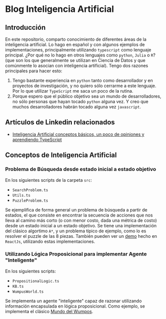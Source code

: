# Blog Inteligencia Artificial

## Introducción

En este repositorio, comparto conocimiento de diferentes áreas de la inteligencia artificial. Lo hago en español y con algunos ejemplos de implementaciones, principalmente utilizando `typescript` como lenguaje principal. ¿Por qué no lo hago en otros lenguajes como `python`, `Julia` o `R`? (que son los que generalmente se utilizan en Ciencia de Datos y que comúnmente lo asocian con inteligencia artificial). Tengo dos razones principales para hacer esto:

1. Tengo bastante experiencia en `python` tanto como desarrollador y en proyectos de investigación, y no quiero sólo cerrarme a este lenguaje. Por lo que utilizar `TypeScript` me saca un poco de la rutina.
2. Porque espero que el público objetivo sea un mundo de desarrolladores, no sólo personas que hayan tocado `python` alguna vez. Y creo que muchos desarrolladores habrán tocado alguna vez `javascript`.

## Artículos de Linkedin relacionados

* [Inteligencia Artificial conceptos básicos, un poco de opiniones y aprendiendo TypeScript](https://www.linkedin.com/pulse/inteligencia-artificial-conceptos-b%C3%A1sicos-un-poco-de-y-palma-s%C3%A1nchez/)


## Conceptos de Inteligencia Artificial

### Problema de Búsqueda desde estado inicial a estado objetivo

En los siguientes scripts de la carpeta `src`:

* `SearchProblem.ts`
* `Utils.ts`
* `PuzzleProblem.ts`

Se ejemplifica de forma general un problema de búsqueda a partir de estados, el que consiste en encontrar la secuencia de acciones que nos lleva al camino más corto (o con menor costo, dada una métrica de costo) desde un estado inicial a un estado objetivo. Se tiene una implementación del clásico algortimo `A*`, y un problema típico de ejemplo, como lo es resolver el puzzle de las 8 piezas. También pueden ver un [demo](https://dpalmasan.github.io/blog-ia-dpalma/) hecho en `ReactJs`, utilizando estas implementaciones.

### Utilizando Lógica Proposicional para implementar Agente "Inteligente"

En los siguientes scripts:

* `PropositionalLogic.ts`
* `KB.ts`
* `WumpusWorld.ts`

Se implementa un agente "inteligente" capaz de razonar utilizando información encapsulada en lógica proposicional. Como ejemplo, se implementa el clásico [Mundo del Wumpos](https://en.wikipedia.org/wiki/Vaumpus_world).



